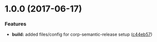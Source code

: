 <a name="1.0.0"></a>
# 1.0.0 (2017-06-17)


### Features

* **build:** added files/config for corp-semantic-release setup ([c44eb57](https://github.com/tripleaxis/emmahollanddesign/commit/c44eb57))




